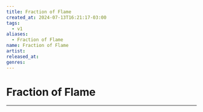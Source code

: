 ```yaml
---
title: Fraction of Flame
created_at: 2024-07-13T16:21:17-03:00
tags:
  - v1
aliases:
  - Fraction of Flame
name: Fraction of Flame
artist: 
released_at: 
genres:
---
```

# Fraction of Flame
---



